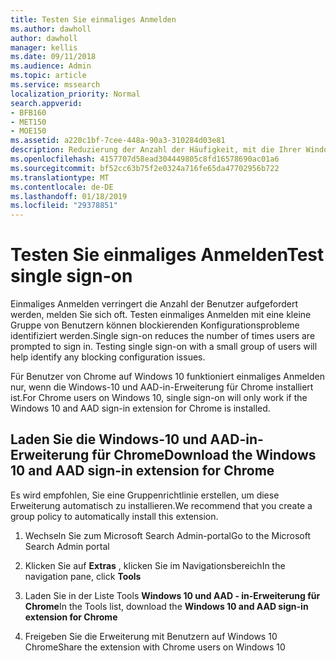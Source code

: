 ```yaml
---
title: Testen Sie einmaliges Anmelden
ms.author: dawholl
author: dawholl
manager: kellis
ms.date: 09/11/2018
ms.audience: Admin
ms.topic: article
ms.service: mssearch
localization_priority: Normal
search.appverid:
- BFB160
- MET150
- MOE150
ms.assetid: a220c1bf-7cee-448a-90a3-310284d03e81
description: Reduzierung der Anzahl der Häufigkeit, mit die Ihrer Windows 10 Benutzer aufgefordert werden, sich bei Microsoft Search und Office 365 anmelden
ms.openlocfilehash: 4157707d58ead304449805c8fd16578690ac01a6
ms.sourcegitcommit: bf52cc63b75f2e0324a716fe65da47702956b722
ms.translationtype: MT
ms.contentlocale: de-DE
ms.lasthandoff: 01/18/2019
ms.locfileid: "29378851"
---
```

# <a name="test-single-sign-on"></a><span data-ttu-id="4b92d-103">Testen Sie einmaliges Anmelden</span><span class="sxs-lookup"><span data-stu-id="4b92d-103">Test single sign-on</span></span>

<span data-ttu-id="4b92d-p101">Einmaliges Anmelden verringert die Anzahl der Benutzer aufgefordert werden, melden Sie sich oft. Testen einmaliges Anmelden mit eine kleine Gruppe von Benutzern können blockierenden Konfigurationsprobleme identifiziert werden.</span><span class="sxs-lookup"><span data-stu-id="4b92d-p101">Single sign-on reduces the number of times users are prompted to sign in. Testing single sign-on with a small group of users will help identify any blocking configuration issues.</span></span> 
  
<span data-ttu-id="4b92d-106">Für Benutzer von Chrome auf Windows 10 funktioniert einmaliges Anmelden nur, wenn die Windows-10 und AAD-in-Erweiterung für Chrome installiert ist.</span><span class="sxs-lookup"><span data-stu-id="4b92d-106">For Chrome users on Windows 10, single sign-on will only work if the Windows 10 and AAD sign-in extension for Chrome is installed.</span></span> 
  
## <a name="download-the-windows-10-and-aad-sign-in-extension-for-chrome"></a><span data-ttu-id="4b92d-107">Laden Sie die Windows-10 und AAD-in-Erweiterung für Chrome</span><span class="sxs-lookup"><span data-stu-id="4b92d-107">Download the Windows 10 and AAD sign-in extension for Chrome</span></span>

<span data-ttu-id="4b92d-108">Es wird empfohlen, Sie eine Gruppenrichtlinie erstellen, um diese Erweiterung automatisch zu installieren.</span><span class="sxs-lookup"><span data-stu-id="4b92d-108">We recommend that you create a group policy to automatically install this extension.</span></span>
  
1. <span data-ttu-id="4b92d-109">Wechseln Sie zum Microsoft Search Admin-portal</span><span class="sxs-lookup"><span data-stu-id="4b92d-109">Go to the Microsoft Search Admin portal</span></span>
    
2. <span data-ttu-id="4b92d-110">Klicken Sie auf **Extras** , klicken Sie im Navigationsbereich</span><span class="sxs-lookup"><span data-stu-id="4b92d-110">In the navigation pane, click **Tools**</span></span>
    
3. <span data-ttu-id="4b92d-111">Laden Sie in der Liste Tools **Windows 10 und AAD - in-Erweiterung für Chrome**</span><span class="sxs-lookup"><span data-stu-id="4b92d-111">In the Tools list, download the **Windows 10 and AAD sign-in extension for Chrome**</span></span>
    
4. <span data-ttu-id="4b92d-112">Freigeben Sie die Erweiterung mit Benutzern auf Windows 10 Chrome</span><span class="sxs-lookup"><span data-stu-id="4b92d-112">Share the extension with Chrome users on Windows 10</span></span>

  

